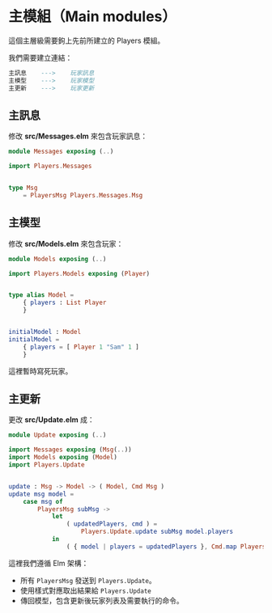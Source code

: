 # 主模組（Main modules）

這個主層級需要鉤上先前所建立的 Players 模組。

我們需要建立連結：

```elm
主訊息    --->    玩家訊息
主模型    --->    玩家模型
主更新    --->    玩家更新
```

## 主訊息

修改 __src/Messages.elm__ 來包含玩家訊息：

```elm
module Messages exposing (..)

import Players.Messages


type Msg
    = PlayersMsg Players.Messages.Msg
```

## 主模型

修改 __src/Models.elm__ 來包含玩家：

```elm
module Models exposing (..)

import Players.Models exposing (Player)


type alias Model =
    { players : List Player
    }


initialModel : Model
initialModel =
    { players = [ Player 1 "Sam" 1 ]
    }
```

這裡暫時寫死玩家。

## 主更新

更改 __src/Update.elm__ 成：

```elm
module Update exposing (..)

import Messages exposing (Msg(..))
import Models exposing (Model)
import Players.Update


update : Msg -> Model -> ( Model, Cmd Msg )
update msg model =
    case msg of
        PlayersMsg subMsg ->
            let
                ( updatedPlayers, cmd ) =
                    Players.Update.update subMsg model.players
            in
                ( { model | players = updatedPlayers }, Cmd.map PlayersMsg cmd )
```

這裡我們遵循 Elm 架構：

- 所有 `PlayersMsg` 發送到 `Players.Update`。
- 使用樣式對應取出結果給 `Players.Update`
- 傳回模型，包含更新後玩家列表及需要執行的命令。
